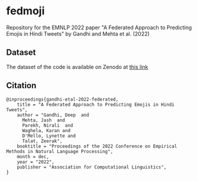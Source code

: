 # fedmoji
Repository for the EMNLP 2022 paper "A Federated Approach to Predicting Emojis in Hindi Tweets" by Gandhi and Mehta et al. (2022)

## Dataset
The dataset of the code is available on Zenodo at [this link](https://zenodo.org/record/5559434)

## Citation
```
@inproceedings{gandhi-etal-2022-federated,
    title = "A Federated Approach to Predicting Emojis in Hindi Tweets",
    author = "Gandhi, Deep  and
      Mehta, Jash  and
      Parekh, Nirali  and
      Waghela, Karan and
      D'Mello, Lynette and
      Talat, Zeerak",
    booktitle = "Proceedings of the 2022 Conference on Empirical Methods in Natural Language Processing",
    month = dec,
    year = "2022",
    publisher = "Association for Computational Linguistics",
}
```
